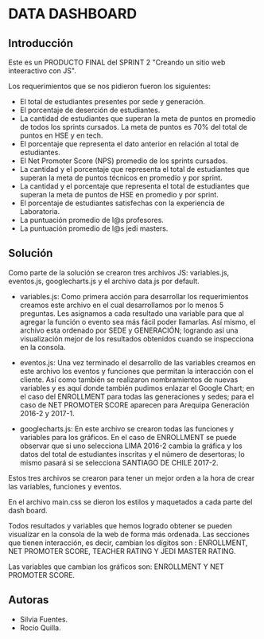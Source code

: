 # DATA DASHBOARD

## Introducción

Este es un PRODUCTO FINAL del SPRINT 2 "Creando un sitio web inteeractivo con JS". 

Los requerimientos que se nos pidieron fueron los siguientes: 
* El total de estudiantes presentes por sede y generación.
* El porcentaje de deserción de estudiantes.
* La cantidad de estudiantes que superan la meta de puntos en promedio de todos los sprints cursados. La meta de puntos es 70% del total de puntos en HSE y en tech.
* El porcentaje que representa el dato anterior en relación al total de estudiantes.
* El Net Promoter Score (NPS) promedio de los sprints cursados. 
* La cantidad y el porcentaje que representa el total de estudiantes que superan la meta de puntos técnicos en promedio y por sprint.
* La cantidad y el porcentaje que representa el total de estudiantes que superan la meta de puntos de HSE en promedio y por sprint.
* El porcentaje de estudiantes satisfechas con la experiencia de Laboratoria.
* La puntuación promedio de l@s profesores.
* La puntuación promedio de l@s jedi masters.

##  Solución

Como parte de la solución se crearon tres archivos JS: variables.js, eventos.js, googlecharts.js y el archivo data.js por default. 

* variables.js: Como primera acción para desarrollar los requerimientos creamos este archivo en el cual desarrollamos por lo menos 5 preguntas. Les asignamos a cada resultado una variable para que al agregar la función o evento sea más fácil poder llamarlas. Así mismo, el archivo esta ordenado por SEDE y GENERACIÓN; logrando así una visualización mejor de los resultados obtenidos cuando se inspecciona en la consola. 

* eventos.js: Una vez terminado el desarrollo de las variables creamos en este archivo los eventos y funciones que permitan la interacción con el cliente. Así como también se realizaron nombramientos de nuevas variables y es aquí donde también pudimos enlazar el Google Chart; en el caso del ENROLLMENT para todas las generaciones y sedes; para el caso de NET PROMOTER SCORE aparecen para Arequipa Generación 2016-2 y 2017-1.

* googlecharts.js: En este archivo se crearon todas las funciones y variables para los gráficos. En el caso de ENROLLMENT se puede observar que si uno selecciona LIMA 2016-2 cambia la gráfica y los datos del total de estudiantes inscritas y el número de desertoras; lo mismo pasará si se selecciona SANTIAGO DE CHILE 2017-2.

Estos tres archivos se crearon para tener un mejor orden a la hora de crear las variables, funciones y eventos.

En el archivo main.css se dieron los estilos y maquetados a cada parte del dash board.

Todos resultados y variables que hemos logrado obtener se pueden visualizar en la consola de la web de forma más ordenada. Las secciones que tienen interacción, es decir, cambian los dígitos son : ENROLLMENT, NET PROMOTER SCORE, TEACHER RATING Y JEDI MASTER RATING. 

Las variables que cambian los gráficos son: ENROLLMENT Y NET PROMOTER SCORE. 

## Autoras

* Silvia Fuentes.
* Rocio Quilla.